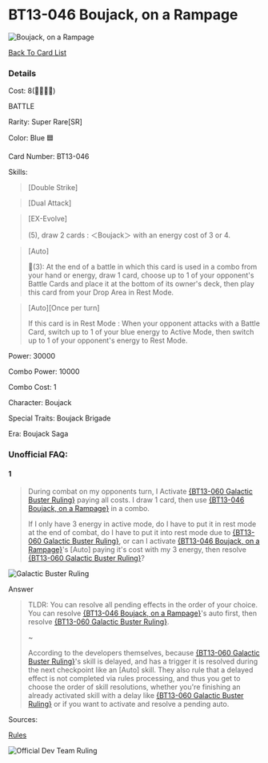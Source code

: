 # BT13-046 Boujack, on a Rampage
![Boujack, on a Rampage](http://www.dbs-cardgame.com/images/cardlist/cardimg/BT13-046.png)

[Back To Card List](./index.md)
### Details 
Cost: 8(🔵🔵🔵🔵)

BATTLE

Rarity: Super Rare[SR]

Color: Blue 🟦 

Card Number: BT13-046

Skills: 
> [Double Strike] 

> [Dual Attack]

> [EX-Evolve]
>
> (5), draw 2 cards : ＜Boujack＞ with an energy cost of 3 or 4.

> [Auto]
>
> 🔵(3): At the end of a battle in which this card is used in a combo from
  your hand or energy, draw 1 card, choose up to 1 of your opponent's
  Battle Cards and place it at the bottom of its owner's deck, then
  play this card from your Drop Area in Rest Mode.

> [Auto]\[Once per turn\]
>
> If this card is in Rest Mode : When your opponent attacks with a
  Battle Card, switch up to 1 of your blue energy to Active Mode, then
  switch up to 1 of your opponent's energy to Rest Mode.

Power: 30000

Combo Power: 10000

Combo Cost: 1

Character: Boujack

Special Traits: Boujack Brigade

Era: Boujack Saga


### Unofficial FAQ:
#### 1
> During combat on my opponents turn, I Activate [{BT13-060 Galactic Buster Ruling}](./BT13-060.md) paying all costs.
> I draw 1 card, then use [{BT13-046 Boujack, on a Rampage}](#BT13-046-Boujack--on-a-Rampage) in a combo. 
> 
> If I only have 3 energy in active mode, do I have to put it in rest mode at the end of combat, do I have to put it into rest mode due to [{BT13-060 Galactic Buster Ruling}](./BT13-060.md), or can I activate [{BT13-046 Boujack, on a Rampage}](#BT13-046-Boujack--on-a-Rampage)'s [Auto] paying it's cost with my 3 energy, then resolve [{BT13-060 Galactic Buster Ruling}](./BT13-060.md)?
> 

![Galactic Buster Ruling](http://www.dbs-cardgame.com/images/cardlist/cardimg/BT13-060.png)

Answer
> TLDR: You can resolve all pending effects in the order of your choice. You can resolve [{BT13-046 Boujack, on a Rampage}](#BT13-046-Boujack--on-a-Rampage)'s auto first, then resolve [{BT13-060 Galactic Buster Ruling}](./BT13-060.md).
>
> ~
>
> According to the developers themselves, because [{BT13-060 Galactic Buster Ruling}](./BT13-060.md)'s skill is delayed, and has a trigger it is resolved during the next checkpoint like an [Auto] skill. They also rule that a delayed effect is not completed via rules processing, and thus you get to choose the order of skill resolutions, whether you're finishing an already activated skill with a delay like [{BT13-060 Galactic Buster Ruling}](./BT13-060.md) or if you want to activate and resolve a pending auto.
>
>


Sources: 

[Rules][2]

![Official Dev Team Ruling](https://cdn.discordapp.com/attachments/325124744145797123/846433253836456016/Screenshot_20210524-130325.jpg)





[1]: http://www.dbs-cardgame.com/us-en/rule/card_faq.php
[2]: http://www.dbs-cardgame.com/pdf/rulemanual.pdf?ver_1.18_2

